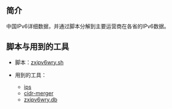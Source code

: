 ## 简介

中国IPv6详细数据，并通过脚本分解到主要运营商在各省的IPv6数据。

## 脚本与用到的工具

- 脚本：[zxipv6wry.sh](zxipv6wry.sh)

- 用到的工具：

  + [ips](https://github.com/sjzar/ips)
  + [cidr-merger](https://github.com/zhanhb/cidr-merger)
  + [zxipv6wry.db](https://ip.zxinc.org/ipquery/)

